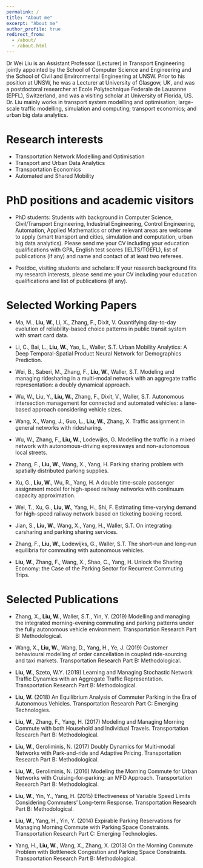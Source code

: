 ```yaml
---
permalink: /
title: "About me"
excerpt: "About me"
author_profile: true
redirect_from: 
  - /about/
  - /about.html
---
```


Dr Wei Liu is an Assistant Professor (Lecturer) in Transport Engineering jointly appointed by the School of Computer Science and Engineering and the School of Civil and Environmental Engineering at UNSW. Prior to his position at UNSW, he was a Lecturer at University of Glasgow, UK, and was a postdoctoral researcher at Ecole Polytechnique Federale de Lausanne (EPFL), Switzerland, and was a visiting scholar at University of Florida, US. Dr. Liu mainly works in transport system modelling and optimisation; large-scale traffic modelling, simulation and computing; transport economics; and urban big data analytics.

Research interests
======
- Transportation Network Modelling and Optimisation
- Transport and Urban Data Analytics
- Transportation Economics
- Automated and Shared Mobility

PhD positions and academic visitors
======
- PhD students: Students with background in Computer Science, Civil/Transport Engineering, Industrial Engineering, Control Engineering, Automation, Applied Mathematics or other relevant areas are welcome to apply (smart transport and cities, simulation and computation, urban big data analytics). Please send me your CV including your education qualifications with GPA, English test scores (IELTS/TOEFL), list of publications (if any) and name and contact of at least two referees.

- Postdoc, visiting students and scholars: If your research background fits my research interests, please send me your CV including your education qualifications and list of publications (if any).

Selected Working Papers
======
- Ma, M., **Liu, W.**, Li, X., Zhang, F., Dixit, V. Quantifying day-to-day evolution of reliability-based choice patterns in public transit system with smart card data.

- Li, C., Bai, L., **Liu, W.**, Yao, L., Waller, S.T. Urban Mobility Analytics: A Deep Temporal-Spatial Product Neural Network for Demographics Prediction.

- Wei, B., Saberi, M., Zhang, F., **Liu, W.**, Waller, S.T. Modeling and managing ridesharing in a multi-modal network with an aggregate traffic representation: a doubly dynamical approach.

- Wu, W., Liu, Y., **Liu, W.**, Zhang, F., Dixit, V., Waller, S.T. Autonomous intersection management for connected and automated vehicles: a lane-based approach considering vehicle sizes.

- Wang, X., Wang, J., Guo, L., **Liu, W.**, Zhang, X. Traffic assignment in general networks with ridesharing.

- Wu, W., Zhang, F., **Liu, W.**, Lodewijks, G. Modelling the traffic in a mixed network with autonomous-driving expressways and non-autonomous local streets.

- Zhang, F., **Liu, W.**, Wang, X., Yang, H. Parking sharing problem with spatially distributed parking supplies.

- Xu, G., **Liu, W.**, Wu, R., Yang, H. A double time-scale passenger assignment model for high-speed railway networks with continuum capacity approximation.

- Wei, T., Xu, G., **Liu, W.**, Yang, H., Shi, F. Estimating time-varying demand for high-speed railway network based on ticketing booking record.

- Jian, S., **Liu, W.**, Wang, X., Yang, H., Waller, S.T. On integrating carsharing and parking sharing services.

- Zhang, F., **Liu, W.**, Lodewijks, G., Waller, S.T. The short-run and long-run equilibria for commuting with autonomous vehicles.

- **Liu, W.**, Zhang, F., Wang, X., Shao, C., Yang, H. Unlock the Sharing Economy: the Case of the Parking Sector for Recurrent Commuting Trips.

Selected Publications
======
- Zhang, X., **Liu, W.**, Waller, S.T., Yin, Y. (2019) Modelling and managing the integrated morning-evening commuting and parking patterns under the fully autonomous vehicle environment. Transportation Research Part B: Methodological.

- Wang, X., **Liu, W.**, Wang, D., Yang, H., Ye, J. (2019) Customer behavioural modelling of order cancellation in coupled ride-sourcing and taxi markets. Transportation Research Part B: Methodological.

- **Liu, W.**, Szeto, W.Y. (2019) Learning and Managing Stochastic Network Traffic Dynamics with an Aggregate Traffic Representation. Transportation Research Part B: Methodological.

- **Liu, W.** (2018) An Equilibrium Analysis of Commuter Parking in the Era of Autonomous Vehicles. Transportation Research Part C: Emerging Technologies.

- **Liu, W.**, Zhang, F., Yang, H. (2017) Modeling and Managing Morning Commute with both Household and Individual Travels. Transportation Research Part B: Methodological.

- **Liu, W.**, Geroliminis, N. (2017) Doubly Dynamics for Multi-modal Networks with Park-and-ride and Adaptive Pricing. Transportation Research Part B: Methodological.

- **Liu, W.**, Geroliminis, N. (2016) Modeling the Morning Commute for Urban Networks with Cruising-for-parking: an MFD Approach. Transportation Research Part B: Methodological.

- **Liu, W.**, Yin, Y., Yang, H. (2015) Effectiveness of Variable Speed Limits Considering Commuters’ Long-term Response. Transportation Research Part B: Methodological.

- **Liu, W.**, Yang, H., Yin, Y. (2014) Expirable Parking Reservations for Managing Morning Commute with Parking Space Constraints. Transportation Research Part C: Emerging Technologies.

- Yang, H., **Liu, W.**, Wang, X., Zhang, X. (2013) On the Morning Commute Problem with Bottleneck Congestion and Parking Space Constraints. Transportation Research Part B: Methodological.
